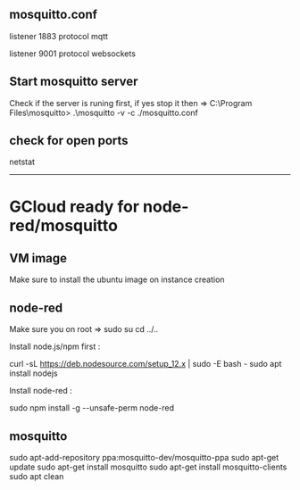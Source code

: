## mosquitto.conf

listener 1883
protocol mqtt

listener 9001
protocol websockets

## Start mosquitto server

Check if the server is runing first, if yes stop it then =>
C:\Program Files\mosquitto> .\mosquitto -v -c ./mosquitto.conf

## check for open ports

netstat

---

# GCloud ready for node-red/mosquitto

## VM image

Make sure to install the ubuntu image on instance creation

## node-red

Make sure you on root =>
sudo su
cd ../..

Install node.js/npm first :

curl -sL https://deb.nodesource.com/setup_12.x | sudo -E bash -
sudo apt install nodejs

Install node-red :

sudo npm install -g --unsafe-perm node-red

## mosquitto

sudo apt-add-repository ppa:mosquitto-dev/mosquitto-ppa
sudo apt-get update
sudo apt-get install mosquitto
sudo apt-get install mosquitto-clients
sudo apt clean
